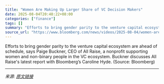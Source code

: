 ```yaml
---
title: "Women Are Making Up Larger Share of VC Decision Makers"
date: 2025-08-04T20:48:22+08:00
categories: ["finance"]
tags: []
summary: "Efforts to bring gender parity to the venture capital ecosystem are ahead of schedule, says Paige Buckner, CEO of All Raise, a nonprofit supporting women and non-binary people in the VC ecosystem. Buc"
source_url: "https://www.bloomberg.com/news/videos/2025-08-04/women-are-making-up-larger-share-of-vc-decision-makers-video"
---
```


Efforts to bring gender parity to the venture capital ecosystem are ahead of schedule, says Paige Buckner, CEO of All Raise, a nonprofit supporting women and non-binary people in the VC ecosystem. Buckner discusses All Raise's latest report with Bloomberg’s Caroline Hyde. (Source: Bloomberg)

---

*来源: [原文链接](https://www.bloomberg.com/news/videos/2025-08-04/women-are-making-up-larger-share-of-vc-decision-makers-video)*
